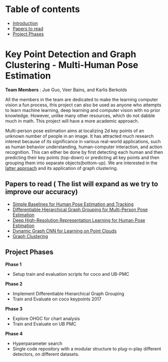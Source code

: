 # Table of contents
- [Introduction](#introduction)
- [Papers to read](#paragraph1)
- [Project Phases](#paragraph2)


# Key Point Detection and Graph Clustering - Multi-Human Pose Estimation <a name="introduction"></a>

**Team Members** : Jue Guo, Veer Bains, and Karlis Berkolds

All the members in the team are dedicated to make the learning computer vision a fun process, this project can also be used as anyone who attempts to learn machine learning, deep learning and computer
vision with no prior knowledge. However, unlike many other resources, which do not dabble much in math. This project will have a more academic approach.

Multi-person pose estimation aims at localizing 2d key points of an unknown number of people
in an image. It has attracted much research interest because of its significance in various
real-world applications, such as human behavior understanding, human-computer interaction,
and action recognition. This can either be done by first detecting each human and then
predicting their key points (top-down) or predicting all key points and then grouping them into
separate objects(bottom-up). We are interested in the [latter approach](https://arxiv.org/pdf/2007.11864.pdf) and its application of
graph clustering.


## Papers to read ( The list will expand as we try to improve our accuracy) <a name="paragraph1"></a>

* [Simple Baselines for Human Pose Estimation and Tracking](https://openaccess.thecvf.com/content_ECCV_2018/html/Bin_Xiao_Simple_Baselines_for_ECCV_2018_paper.html)
* [Differentiable Hierarchical Graph Grouping for Multi-Person Pose Estimation](https://openaccess.thecvf.com/content_ECCV_2018/html/Bin_Xiao_Simple_Baselines_for_ECCV_2018_paper.html)
* [Deep High-Resolution Representation Learning for Human Pose Estimation](https://arxiv.org/pdf/1902.09212.pdf)
* [Dynamic Graph CNN for Learning on Point Clouds](https://arxiv.org/abs/1801.07829)
* [Graph Clustering](https://www.sciencedirect.com/science/article/abs/pii/S1574013707000020) 

## Project Phases  <a name="paragraph2"></a>
**Phase 1**
- Setup train and evaluation scripts for coco and UB-PMC

**Phase 2**
- Implement Differentiable Hierarchical Graph Grouping
- Train and Evaluate on coco keypoints 2017

**Phase 3**
- Explore OHGC for chart analysis
- Train and Evaluate on UB PMC

**Phase 4**
- Hyperparameter search
- Single code repository with a modular structure to plug-n-play different detectors, on different datasets. 
